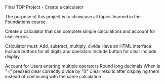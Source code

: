 Final TOP Project - Create a calculator

The purpose of this project is to showcase all topics learned in the Foundations course.

Create a calculator that can complete simple calculations and account for user errors.

Calculator must:
    Add, subtract, multiply, divide
    Have an HTML interface
        Include buttons for all digits and operators
        Include button for clear
        include display

Account for
    Users entering multiple operators
    Round long decimals
    When is "=" pressed
    clear correctly
    divide by "0"
    Clear results after displaying them instead of continuing with the same calculation